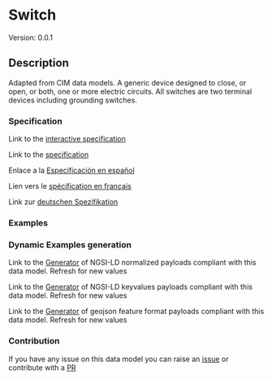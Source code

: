 # Switch
Version: 0.0.1

## Description 

Adapted from CIM data models. A generic device designed to close, or open, or both, one or more electric circuits.  All switches are two terminal devices including grounding switches.
### Specification

Link to the [interactive specification](https://swagger.lab.fiware.org/?url=https://smart-data-models.github.io/dataModel.EnergyCIM/Switch/swagger.yaml)

Link to the [specification](https://github.com/smart-data-models/dataModel.EnergyCIM/blob/master/Switch/doc/spec.md)

Enlace a la [Especificación en español](https://github.com/smart-data-models/dataModel.EnergyCIM/blob/master/Switch/doc/spec_ES.md)

Lien vers le [spécification en français](https://github.com/smart-data-models/dataModel.EnergyCIM/blob/master/Switch/doc/spec_FR.md)

Link zur [deutschen Spezifikation](https://github.com/smart-data-models/dataModel.EnergyCIM/blob/master/Switch/doc/spec_DE.md)
### Examples
### Dynamic Examples generation

Link to the [Generator](https://smartdatamodels.org/extra/ngsi-ld_generator.php?schemaUrl=https://raw.githubusercontent.com/smart-data-models/dataModel.EnergyCIM/master/Switch/schema.json&email=info@smartdatamodels.org) of NGSI-LD normalized payloads compliant with this data model. Refresh for new values

Link to the [Generator](https://smartdatamodels.org/extra/ngsi-ld_generator_keyvalues.php?schemaUrl=https://raw.githubusercontent.com/smart-data-models/dataModel.EnergyCIM/master/Switch/schema.json&email=info@smartdatamodels.org) of NGSI-LD keyvalues payloads compliant with this data model. Refresh for new values

Link to the [Generator](https://smartdatamodels.org/extra/geojson_features_generator.php?schemaUrl=https://raw.githubusercontent.com/smart-data-models/dataModel.EnergyCIM/master/Switch/schema.json&email=info@smartdatamodels.org) of geojson feature format payloads compliant with this data model. Refresh for new values
### Contribution

 If you have any issue on this data model you can raise an [issue](https://github.com/smart-data-models/dataModel.EnergyCIM/issues)  or contribute with a [PR](https://github.com/smart-data-models/dataModel.EnergyCIM/pulls)